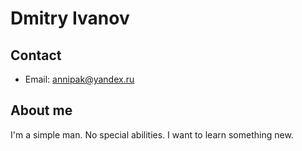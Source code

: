 # Dmitry Ivanov

## Contact
- Email: annipak@yandex.ru

## About me
I'm a simple man. No special abilities. I want to learn something new.